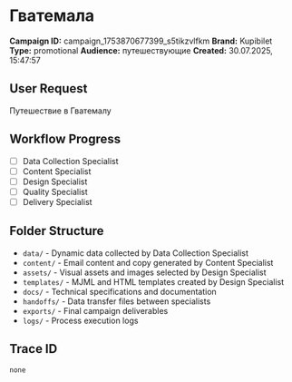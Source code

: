 # Гватемала

**Campaign ID:** campaign_1753870677399_s5tikzvlfkm
**Brand:** Kupibilet
**Type:** promotional
**Audience:** путешествующие
**Created:** 30.07.2025, 15:47:57

## User Request
Путешествие в Гватемалу

## Workflow Progress
- [ ] Data Collection Specialist
- [ ] Content Specialist  
- [ ] Design Specialist
- [ ] Quality Specialist
- [ ] Delivery Specialist

## Folder Structure

- `data/` - Dynamic data collected by Data Collection Specialist
- `content/` - Email content and copy generated by Content Specialist
- `assets/` - Visual assets and images selected by Design Specialist
- `templates/` - MJML and HTML templates created by Design Specialist
- `docs/` - Technical specifications and documentation
- `handoffs/` - Data transfer files between specialists
- `exports/` - Final campaign deliverables
- `logs/` - Process execution logs

## Trace ID
`none`
